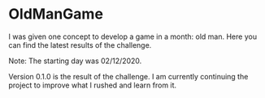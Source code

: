 # OldManGame

I was given one concept to develop a game in a month: old man.
Here you can find the latest results of the challenge.

Note:
The starting day was 02/12/2020.

Version 0.1.0 is the result of the challenge. I am currently continuing the project to improve what I rushed and learn from it.
